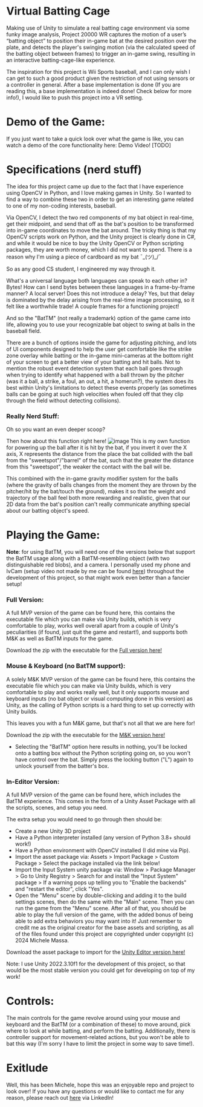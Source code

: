 # Virtual Batting Cage

Making use of Unity to simulate a real batting cage environment via some funky image analysis, Project 20000 WR captures the motion of a user’s “batting object” to position their in-game bat at the desired position over the plate, and detects the player's swinging motion (via the calculated speed of the batting object between frames) to trigger an in-game swing, resulting in an interactive batting-cage-like experience.

The inspiration for this project is Wii Sports baseball, and I can only wish I can get to such a good product given the restriction of not using sensors or a controller in general. After a base implementation is done (If you are reading this, a base implementation is indeed done! Check below for more info!), I would like to push this project into a VR setting.

# Demo of the Game:

If you just want to take a quick look over what the game is like, you can watch a demo of the core functionality here:
Demo Video! [TODO]

# Specifications (nerd stuff)

The idea for this project came up due to the fact that I have experience using OpenCV in Python, and I love making games in Unity.
So I wanted to find a way to combine these two in order to get an interesting game related to one of my non-coding interests, baseball.

Via OpenCV, I detect the two red components of my bat object in real-time, get their midpoint, and send that off as the bat's position to be transformed into in-game coordinates to move the bat around.
The tricky thing is that my OpenCV scripts work on Python, and the Unity project is clearly done in C#, and while it would be nice to buy the Unity OpenCV or Python scripting packages, they are worth money, which I did not want to spend. There is a reason why I'm using a piece of cardboard as my bat ¯\_(ツ)_/¯

So as any good CS student, I engineered my way through it.

What's a universal language both languages can speak to each other in? Bytes!
How can I send bytes between these languages in a frame-by-frame manner? A local server!
Does this not introduce a delay? Yes, but that delay is dominated by the delay arising from the real-time image processing, so it felt like a worthwhile trade! A couple frames for a functioning project!

And so the "BatTM" (not really a trademark) option of the game came into life, allowing you to use your recognizable bat object to swing at balls in the baseball field.

There are a bunch of options inside the game for adjusting pitching, and lots of UI components designed to help the user get comfortable like the strike zone overlay while batting or the in-game mini-cameras at the bottom right of your screen to get a better view of your batting and hit balls. Not to mention the robust event detection system that each ball goes through when trying to identify what happened with a ball thrown by the pitcher (was it a ball, a strike, a foul, an out, a hit, a homerun?), the system does its best within Unity's limitations to detect these events properly (as sometimes balls can be going at such high velocities when fouled off that they clip through the field without detecting collisions).

### Really Nerd Stuff:

Oh so you want an even deeper scoop? 

Then how about this function right here! 
![image](https://github.com/user-attachments/assets/af20da49-4487-40a6-9839-f89e3f56d6f3)
This is my own function for powering up the ball after it is hit by the bat, if you invert it over the X axis, X represents the distance from the place the bat collided with the ball from the "sweetspot"/"barrel" of the bat, such that the greater the distance from this "sweetspot", the weaker the contact with the ball will be.

This combined with the in-game gravity modifier system for the balls (where the gravity of balls changes from the moment they are thrown by the pitcher/hit by the bat/touch the ground), makes it so that the weight and trajectory of the ball feel both more rewarding and realistic, given that our 2D data from the bat's position can't really communicate anything special about our batting object's speed.

# Playing the Game:

**Note**: for using BatTM, you will need one of the versions below that support the BatTM usage along with a BatTM-resembling object (with two distinguishable red blobs), and a camera. I personally used my phone and IvCam (setup video not made by me can be found [here](https://youtu.be/3-_pIos5n8s?si=Rn0dvIi_Lp_yCKb7)) throughout the development of this project, so that might work even better than a fancier setup!

### Full Version: 
A full MVP version of the game can be found here, this contains the executable file which you can make via Unity builds, which is very comfortable to play, works well overall apart from a couple of Unity's peculiarities (if found, just quit the game and restart!), and supports both M&K as well as BatTM inputs for the game.

Download the zip with the executable for the [Full version here!](https://drive.google.com/file/d/184KPslJSrhbWwMs26vzR9KBaft7xnK5c/view?usp=sharing)

### Mouse & Keyboard (no BatTM support):
A solely M&K MVP version of the game can be found here, this contains the executable file which you can make via Unity builds, which is very comfortable to play and works really well, but it only supports mouse and keyboard inputs (no bat object or visual computing done in this version) as Unity, as the calling of Python scripts is a hard thing to set up correctly with Unity builds.

This leaves you with a fun M&K game, but that's not all that we are here for!

Download the zip with the executable for the [M&K version here!](https://drive.google.com/file/d/18tkzC7uIQbzmg5BNAsbxrCLv1-sWnnmf/view?usp=sharing)
- Selecting the "BatTM" option here results in nothing, you'll be locked onto a batting box without the Python scripting going on, so you won't have control over the bat. Simply press the locking button ("L") again to unlock yourself from the batter's box.

### In-Editor Version:
A full MVP version of the game can be found here, which includes the BatTM experience.
This comes in the form of a Unity Asset Package with all the scripts, scenes, and setup you need. 

The extra setup you would need to go through then should be:
- Create a new Unity 3D project
- Have a Python interpreter installed (any version of Python 3.8+ should work!)
- Have a Python environment with OpenCV installed (I did mine via Pip).
- Import the asset package via: Assets > Import Package > Custom Package > Select the package installed via the link below!
- Import the Input System unity package via: Window > Package Manager > Go to Unity Registry > Search for and install the "Input System" package > If a warning pops up telling you to "Enable the backends" and "restart the editor", click "Yes".
- Open the "Menu" scene by double-clicking and adding it to the build settings scenes, then do the same with the "Main" scene. Then you can run the game from the "Menu" scene.
After all of that, you should be able to play the full version of the game, with the added bonus of being able to add extra behaviors you may want into it!
Just remember to credit me as the original creator for the base assets and scripting, as all of the files found under this project are copyrighted under copyright (c) 2024 Michele Massa.

Download the asset package to import for the [Unity Editor version here!](https://drive.google.com/file/d/1i1_l2raRQTTNSkAD3JfpcWnaTGZbrDbR/view?usp=sharing)

Note: I use Unity 2022.3.10f1 for the development of this project, so that would be the most stable version you could get for developing on top of my work!

# Controls:

The main controls for the game revolve around using your mouse and keyboard and the BatTM (or a combination of these) to move around, pick where to look at while batting, and perform the batting. Additionally, there is controller support for movement-related actions, but you won't be able to bat this way (I'm sorry I have to limit the project in some way to save time!).


# Exitlude

Well, this has been Michele, hope this was an enjoyable repo and project to look over!
If you have any questions or would like to contact me for any reason, please reach out [here](https://www.linkedin.com/in/michele-massa--woohoo-this-is-my-profile/) via LinkedIn!
